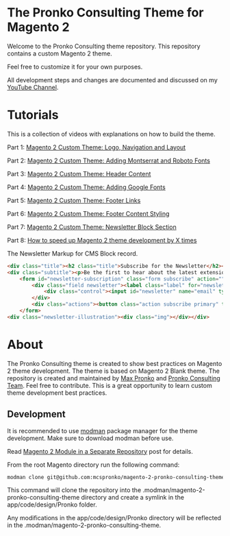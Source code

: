 # The Pronko Consulting Theme for Magento 2
Welcome to the Pronko Consulting theme repository. This repository contains a custom Magento 2 theme. 

Feel free to customize it for your own purposes.

All development steps and changes are documented and discussed on my [YouTube Channel](https://www.youtube.com/maxpronko).

# Tutorials
This is a collection of videos with explanations on how to build the theme.

Part 1: [Magento 2 Custom Theme: Logo, Navigation and Layout](https://www.youtube.com/watch?v=zdjSvVUYMJo)

Part 2: [Magento 2 Custom Theme: Adding Montserrat and Roboto Fonts](https://youtu.be/dxpfw0cJ-P0)

Part 3: [Magento 2 Custom Theme: Header Content](https://youtu.be/G6qNMIweVlM)

Part 4: [Magento 2 Custom Theme: Adding Google Fonts](https://youtu.be/64JTlq32uPw)

Part 5: [Magento 2 Custom Theme: Footer Links](https://youtu.be/2cXsEcjMQGs)

Part 6: [Magento 2 Custom Theme: Footer Content Styling](https://youtu.be/oGL33ISb1-I)

Part 7: [Magento 2 Custom Theme: Newsletter Block Section](https://www.youtube.com/watch?v=KkXmTnkRYks)

Part 8: [How to speed up Magento 2 theme development by X times](https://www.youtube.com/watch?v=1SOeJN6PcJI)

The Newsletter Markup for CMS Block record.
```html
<div class="title"><h2 class="title">Subscribe for the Newsletter</h2></div>
<div class="subtitle"><p>Be the first to hear about the latest extension releases, special sales and news.</p></div>
    <form id="newsletter-subscription" class="form subscribe" action="" method="post" novalidate="">
        <div class="field newsletter"><label class="label" for="newsletter"><span>Sign Up for Our Newsletter:</span></label>
            <div class="control"><input id="newsletter" name="email" type="email" placeholder="Enter your email" /></div>
        </div>
        <div class="actions"><button class="action subscribe primary" title="Subscribe" type="submit"><span>Subscribe</span> </button></div>
    </form>
<div class="newsletter-illustration"><div class="img"></div></div>
```

# About
The Pronko Consulting theme is created to show best practices on Magento 2 theme development. The theme is based on Magento 2 Blank theme.
The repository is created and maintained by [Max Pronko](https://www.maxpronko.com/) and [Pronko Consulting Team](https://www.pronkoconsulting.com). Feel free to contribute. This is a great opportunity to learn custom theme development best practices.

## Development
It is recommended to use [modman](https://github.com/colinmollenhour/modman) package manager for the theme development. Make sure to download modman before use.

Read [Magento 2 Module in a Separate Repository](https://www.maxpronko.com/magento-2-module-in-a-separate-repository/) post for details.

From the root Magento directory run the following command:
```bash
modman clone git@github.com:mcspronko/magento-2-pronko-consulting-theme.git
```

This command will clone the repository into the .modman/magento-2-pronko-consulting-theme directory and create a symlink in the app/code/design/Pronko folder.

Any modifications in the app/code/design/Pronko directory will be reflected in the .modman/magento-2-pronko-consulting-theme.
